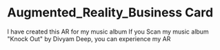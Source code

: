 # Augmented_Reality_Business Card
I have created this AR for my music album 
If you Scan my music album "Knock Out" by Divyam Deep, you can experience my AR
